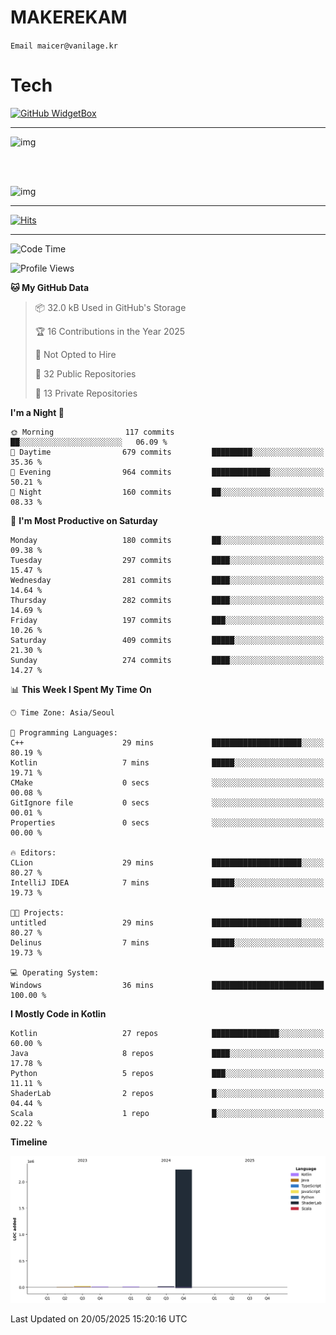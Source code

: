 # MAKEREKAM

`Email maicer@vanilage.kr`

# Tech

[![GitHub WidgetBox](https://github-widgetbox.vercel.app/api/skills?languages=python,js,ts,c,cpp,cs,java,kotlin,bash,md,html,css,xml,yaml,swift,powershell,json,R,SQL,php&tools=git,npm,gradle,nodejs,vercel,nginx&includeNames=true&theme=darkmode)](https://github.com/Jurredr/github-widgetbox)

---

![img](https://github-readme-stats.vercel.app/api/top-langs/?username=MAKEREKAM&layout=compact&theme=gruvbox)

<br>
<br>

![img](https://github-readme-stats.vercel.app/api/?username=MAKEREKAM&layout=compact&theme=gruvbox)

---

[![Hits](https://hits.seeyoufarm.com/api/count/incr/badge.svg?url=https%3A%2F%2Fgithub.com%2FMAKEREKAM&count_bg=%234A49D1&title_bg=%23555555&icon=&icon_color=%23E7E7E7&title=방문&edge_flat=false)](https://hits.seeyoufarm.com)

---

<!--START_SECTION:waka-->
![Code Time](http://img.shields.io/badge/Code%20Time-322%20hrs%2059%20mins-blue)

![Profile Views](http://img.shields.io/badge/Profile%20Views-0-blue)

**🐱 My GitHub Data** 

> 📦 32.0 kB Used in GitHub's Storage 
 > 
> 🏆 16 Contributions in the Year 2025
 > 
> 🚫 Not Opted to Hire
 > 
> 📜 32 Public Repositories 
 > 
> 🔑 13 Private Repositories 
 > 
**I'm a Night 🦉** 

```text
🌞 Morning                117 commits         ██░░░░░░░░░░░░░░░░░░░░░░░   06.09 % 
🌆 Daytime                679 commits         █████████░░░░░░░░░░░░░░░░   35.36 % 
🌃 Evening                964 commits         █████████████░░░░░░░░░░░░   50.21 % 
🌙 Night                  160 commits         ██░░░░░░░░░░░░░░░░░░░░░░░   08.33 % 
```
📅 **I'm Most Productive on Saturday** 

```text
Monday                   180 commits         ██░░░░░░░░░░░░░░░░░░░░░░░   09.38 % 
Tuesday                  297 commits         ████░░░░░░░░░░░░░░░░░░░░░   15.47 % 
Wednesday                281 commits         ████░░░░░░░░░░░░░░░░░░░░░   14.64 % 
Thursday                 282 commits         ████░░░░░░░░░░░░░░░░░░░░░   14.69 % 
Friday                   197 commits         ███░░░░░░░░░░░░░░░░░░░░░░   10.26 % 
Saturday                 409 commits         █████░░░░░░░░░░░░░░░░░░░░   21.30 % 
Sunday                   274 commits         ████░░░░░░░░░░░░░░░░░░░░░   14.27 % 
```


📊 **This Week I Spent My Time On** 

```text
🕑︎ Time Zone: Asia/Seoul

💬 Programming Languages: 
C++                      29 mins             ████████████████████░░░░░   80.19 % 
Kotlin                   7 mins              █████░░░░░░░░░░░░░░░░░░░░   19.71 % 
CMake                    0 secs              ░░░░░░░░░░░░░░░░░░░░░░░░░   00.08 % 
GitIgnore file           0 secs              ░░░░░░░░░░░░░░░░░░░░░░░░░   00.01 % 
Properties               0 secs              ░░░░░░░░░░░░░░░░░░░░░░░░░   00.00 % 

🔥 Editors: 
CLion                    29 mins             ████████████████████░░░░░   80.27 % 
IntelliJ IDEA            7 mins              █████░░░░░░░░░░░░░░░░░░░░   19.73 % 

🐱‍💻 Projects: 
untitled                 29 mins             ████████████████████░░░░░   80.27 % 
Delinus                  7 mins              █████░░░░░░░░░░░░░░░░░░░░   19.73 % 

💻 Operating System: 
Windows                  36 mins             █████████████████████████   100.00 % 
```

**I Mostly Code in Kotlin** 

```text
Kotlin                   27 repos            ███████████████░░░░░░░░░░   60.00 % 
Java                     8 repos             ████░░░░░░░░░░░░░░░░░░░░░   17.78 % 
Python                   5 repos             ███░░░░░░░░░░░░░░░░░░░░░░   11.11 % 
ShaderLab                2 repos             █░░░░░░░░░░░░░░░░░░░░░░░░   04.44 % 
Scala                    1 repo              █░░░░░░░░░░░░░░░░░░░░░░░░   02.22 % 
```



**Timeline**

![Lines of Code chart](https://raw.githubusercontent.com/MAKEREKAM/MAKEREKAM/main/assets/bar_graph.png)


 Last Updated on 20/05/2025 15:20:16 UTC
<!--END_SECTION:waka-->
